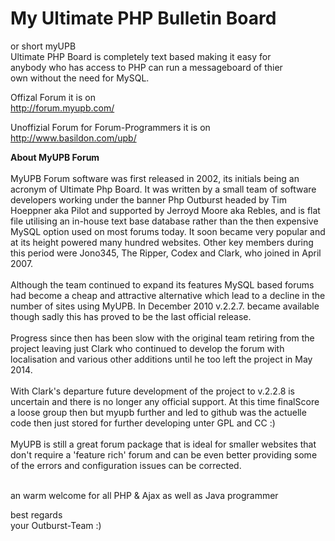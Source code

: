 My Ultimate PHP Bulletin Board
========
or short myUPB <br>
Ultimate PHP Board is completely text based making it easy for <br>
anybody who has access to PHP can run a messageboard of thier <br>
own without the need for MySQL.


Offizal Forum it is on <br>
http://forum.myupb.com/ 

Unoffizial Forum for Forum-Programmers it is on <br>
http://www.basildon.com/upb/

<b>About MyUPB Forum</b><br>
<br>
MyUPB Forum software was first released in 2002, its initials being an acronym of Ultimate Php Board. It was written by a small team of software developers working under the banner Php Outburst headed by Tim Hoeppner aka Pilot and supported by Jerroyd Moore aka Rebles, and is flat file utilising an in-house text base database rather than the then expensive MySQL option used on most forums today. It soon became very popular and at its height powered many hundred websites. Other key members during this period were Jono345, The Ripper, Codex and Clark, who joined in April 2007.<br>
<br>
Although the team continued to expand its features MySQL based forums had become a cheap and attractive alternative which lead to a decline in the number of sites using MyUPB. In December 2010 v.2.2.7. became available though sadly this has proved to be the last official release.<br>
<br>
Progress since then has been slow with the original team retiring from the project leaving just Clark who continued to develop the forum with localisation and various other additions until he too left the project in May 2014.<br>
<br>
With Clark's departure future development of the project to v.2.2.8 is uncertain and there is no longer any official support. At this time finalScore a loose group then but myupb further and led to github was the actuelle code
then just stored for further developing unter GPL and CC :) <br>
<br>
MyUPB is still a great forum package that is ideal for smaller websites that don't require a 'feature rich' forum and can be even better providing some of the errors and configuration issues can be corrected.<br>
<br>

an warm welcome for all PHP & Ajax as well as Java programmer


best regards<br>
your Outburst-Team :)
